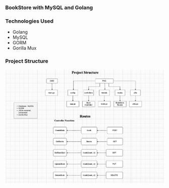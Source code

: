 ### BookStore with MySQL and Golang

### Technologies Used

- Golang
- MySQL
- GORM
- Gorilla Mux

### Project Structure

![project structure draw-io](./img/ProjectStructure.png)
